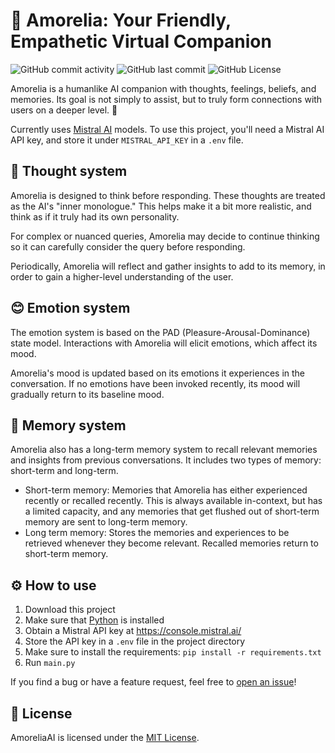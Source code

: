 # 💖 Amorelia: Your Friendly, Empathetic Virtual Companion

![GitHub commit activity](https://img.shields.io/github/commit-activity/m/fungamer2-2/AmoreliaAI)
![GitHub last commit](https://img.shields.io/github/last-commit/fungamer2-2/AmoreliaAI)
![GitHub License](https://img.shields.io/github/license/fungamer2-2/AmoreliaAI)


Amorelia is a humanlike AI companion with thoughts, feelings, beliefs, and memories. Its goal is not simply to assist, but to truly form connections with users on a deeper level. 💖

Currently uses [Mistral AI](https://mistral.ai) models. To use this project, you'll need a Mistral AI API key, and store it under `MISTRAL_API_KEY` in a `.env` file.

## 💭 Thought system

Amorelia is designed to think before responding. These thoughts are treated as the AI's "inner monologue." This helps make it a bit more realistic, and think as if it truly had its own personality.

For complex or nuanced queries, Amorelia may decide to continue thinking so it can carefully consider the query before responding.

Periodically, Amorelia will reflect and gather insights to add to its memory, in order to gain a higher-level understanding of the user.

## 😊 Emotion system

The emotion system is based on the PAD (Pleasure-Arousal-Dominance) state model. Interactions with Amorelia will elicit emotions, which affect its mood.

Amorelia's mood is updated based on its emotions it experiences in the conversation. If no emotions have been invoked recently, its mood will gradually return to its baseline mood.

## 📝 Memory system

Amorelia also has a long-term memory system to recall relevant memories and insights from previous conversations. It includes two types of memory: short-term and long-term.

- Short-term memory: Memories that Amorelia has either experienced recently or recalled recently. This is always available in-context, but has a limited capacity, and any memories that get flushed out of short-term memory are sent to long-term memory.
- Long term memory: Stores the memories and experiences to be retrieved whenever they become relevant. Recalled memories return to short-term memory.

## ⚙️ How to use

1. Download this project
2. Make sure that [Python](https://python.org) is installed
3. Obtain a Mistral API key at <https://console.mistral.ai/>
4. Store the API key in a `.env` file in the project directory
5. Make sure to install the requirements: `pip install -r requirements.txt` 
6. Run `main.py`

If you find a bug or have a feature request, feel free to [open an issue](https://github.com/fungamer2-2/HumanlikeAI/issues/new/choose)!

## 📄 License

AmoreliaAI is licensed under the [MIT License](LICENSE).
